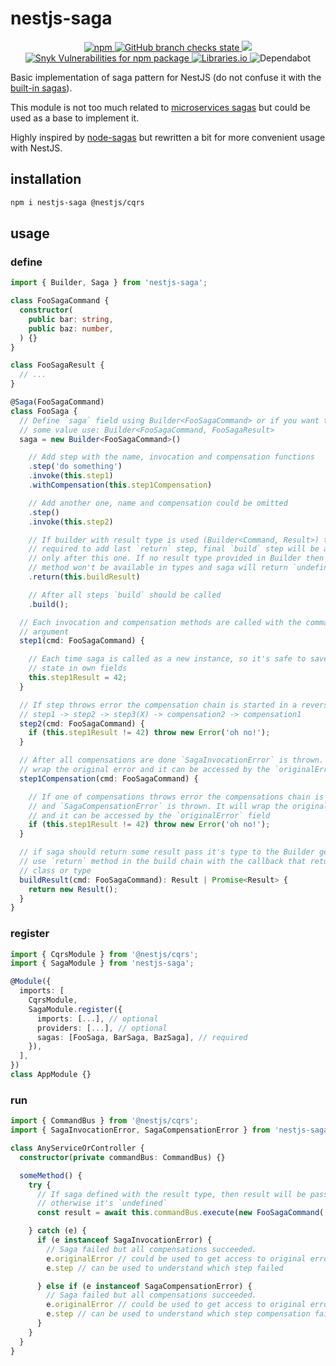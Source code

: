 # nestjs-saga

<p align="center">
  <a href="https://www.npmjs.com/package/nestjs-saga">
    <img alt="npm" src="https://img.shields.io/npm/v/nestjs-saga" />
  </a>
  <a href="https://github.com/iamolegga/nestjs-saga/actions">
    <img alt="GitHub branch checks state" src="https://badgen.net/github/checks/iamolegga/nestjs-saga">
  </a>
  <a href="https://codeclimate.com/github/iamolegga/nestjs-saga/test_coverage">
    <img src="https://api.codeclimate.com/v1/badges/6dccfddb7042674eb005/test_coverage" />
  </a>
  <a href="https://snyk.io/test/github/iamolegga/nestjs-saga">
    <img alt="Snyk Vulnerabilities for npm package" src="https://img.shields.io/snyk/vulnerabilities/npm/nestjs-saga" />
  </a>
  <a href="https://libraries.io/npm/nestjs-saga">
    <img alt="Libraries.io" src="https://img.shields.io/librariesio/release/npm/nestjs-saga">
  </a>
  <img alt="Dependabot" src="https://badgen.net/github/dependabot/iamolegga/nestjs-saga">
</p>

Basic implementation of saga pattern for NestJS (do not confuse it with the [built-in sagas](https://docs.nestjs.com/recipes/cqrs#sagas)).

This module is not too much related to [microservices sagas](https://microservices.io/patterns/data/saga.html) but could be used as a base to implement it.

Highly inspired by [node-sagas](https://github.com/SlavaPanevskiy/node-sagas) but rewritten a bit for more convenient usage with NestJS.

## installation

```sh
npm i nestjs-saga @nestjs/cqrs
```

## usage

### define

```ts
import { Builder, Saga } from 'nestjs-saga';

class FooSagaCommand {
  constructor(
    public bar: string,
    public baz: number,
  ) {}
}

class FooSagaResult {
  // ...
}

@Saga(FooSagaCommand)
class FooSaga {
  // Define `saga` field using Builder<FooSagaCommand> or if you want to return
  // some value use: Builder<FooSagaCommand, FooSagaResult>
  saga = new Builder<FooSagaCommand>()

    // Add step with the name, invocation and compensation functions
    .step('do something')
    .invoke(this.step1)
    .withCompensation(this.step1Compensation)

    // Add another one, name and compensation could be omitted
    .step()
    .invoke(this.step2)

    // If builder with result type is used (Builder<Command, Result>) then it's
    // required to add last `return` step, final `build` step will be available
    // only after this one. If no result type provided in Builder then this
    // method won't be available in types and saga will return `undefined`
    .return(this.buildResult)

    // After all steps `build` should be called
    .build();

  // Each invocation and compensation methods are called with the command as an
  // argument
  step1(cmd: FooSagaCommand) {

    // Each time saga is called as a new instance, so it's safe to save it's
    // state in own fields
    this.step1Result = 42;
  }

  // If step throws error the compensation chain is started in a reverse order:
  // step1 -> step2 -> step3(X) -> compensation2 -> compensation1
  step2(cmd: FooSagaCommand) {
    if (this.step1Result != 42) throw new Error('oh no!');
  }

  // After all compensations are done `SagaInvocationError` is thrown. It will
  // wrap the original error and it can be accessed by the `originalError` field
  step1Compensation(cmd: FooSagaCommand) {

    // If one of compensations throws error the compensations chain is stopped
    // and `SagaCompensationError` is thrown. It will wrap the original error
    // and it can be accessed by the `originalError` field
    if (this.step1Result != 42) throw new Error('oh no!');
  }

  // if saga should return some result pass it's type to the Builder generic and
  // use `return` method in the build chain with the callback that returns this
  // class or type
  buildResult(cmd: FooSagaCommand): Result | Promise<Result> {
    return new Result();
  }
}
```

### register

```ts
import { CqrsModule } from '@nestjs/cqrs';
import { SagaModule } from 'nestjs-saga';

@Module({
  imports: [
    CqrsModule,
    SagaModule.register({
      imports: [...], // optional
      providers: [...], // optional
      sagas: [FooSaga, BarSaga, BazSaga], // required
    }),
  ],
})
class AppModule {}
```

### run

```ts
import { CommandBus } from '@nestjs/cqrs';
import { SagaInvocationError, SagaCompensationError } from 'nestjs-saga';

class AnyServiceOrController {
  constructor(private commandBus: CommandBus) {}

  someMethod() {
    try {
      // If saga defined with the result type, then result will be passed,
      // otherwise it's `undefined`
      const result = await this.commandBus.execute(new FooSagaCommand(...args));

    } catch (e) {
      if (e instanceof SagaInvocationError) {
        // Saga failed but all compensations succeeded.
        e.originalError // could be used to get access to original error
        e.step // can be used to understand which step failed

      } else if (e instanceof SagaCompensationError) {
        // Saga failed but all compensations succeeded.
        e.originalError // could be used to get access to original error
        e.step // can be used to understand which step compensation failed
      }
    }
  }
}
```
